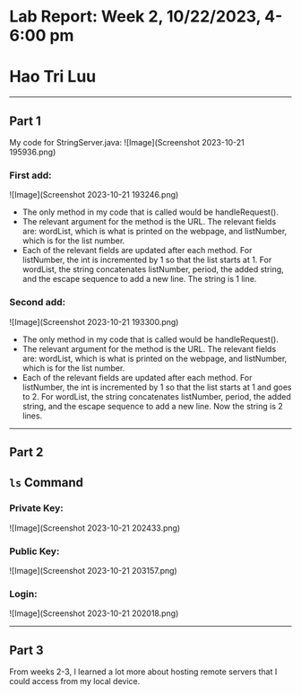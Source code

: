 # Lab Report: Week 2, 10/22/2023, 4-6:00 pm
# Hao Tri Luu

---
## Part 1
My code for StringServer.java:
![Image](Screenshot 2023-10-21 195936.png)

### First add:
![Image](Screenshot 2023-10-21 193246.png)
- The only method in my code that is called would be handleRequest().
- The relevant argument for the method is the URL. The relevant fields are: wordList, which is what is printed on the webpage, and listNumber, which is for the list number.
- Each of the relevant fields are updated after each method. For listNumber, the int is incremented by 1 so that the list starts at 1. For wordList, the string concatenates listNumber, period, the added string, and the escape sequence to add a new line. The string is 1 line.

### Second add:
![Image](Screenshot 2023-10-21 193300.png)
- The only method in my code that is called would be handleRequest().
- The relevant argument for the method is the URL. The relevant fields are: wordList, which is what is printed on the webpage, and listNumber, which is for the list number.
- Each of the relevant fields are updated after each method. For listNumber, the int is incremented by 1 so that the list starts at 1 and goes to 2. For wordList, the string concatenates listNumber, period, the added string, and the escape sequence to add a new line. Now the string is 2 lines.

---
## Part 2
## **```ls``` Command**
### Private Key:
![Image](Screenshot 2023-10-21 202433.png)

### Public Key:
![Image](Screenshot 2023-10-21 203157.png)

### Login:
![Image](Screenshot 2023-10-21 202018.png)

---
## Part 3
From weeks 2-3, I learned a lot more about hosting remote servers that I could access from my local device.
